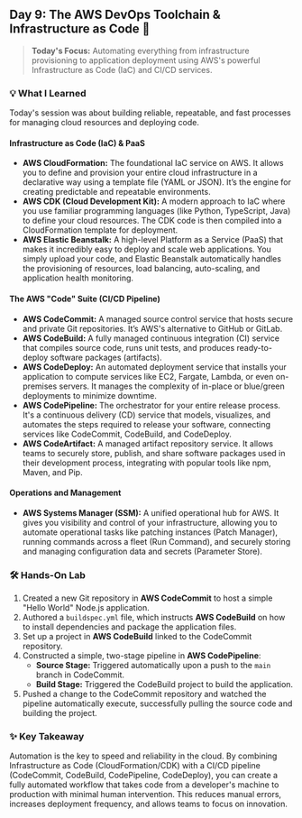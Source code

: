 ## Day 9: The AWS DevOps Toolchain & Infrastructure as Code 🚀

> **Today's Focus:** Automating everything from infrastructure provisioning to application deployment using AWS's powerful Infrastructure as Code (IaC) and CI/CD services.

### 💡 What I Learned

Today's session was about building reliable, repeatable, and fast processes for managing cloud resources and deploying code.

#### Infrastructure as Code (IaC) & PaaS

-   **AWS CloudFormation:** The foundational IaC service on AWS. It allows you to define and provision your entire cloud infrastructure in a declarative way using a template file (YAML or JSON). It’s the engine for creating predictable and repeatable environments.
-   **AWS CDK (Cloud Development Kit):** A modern approach to IaC where you use familiar programming languages (like Python, TypeScript, Java) to define your cloud resources. The CDK code is then compiled into a CloudFormation template for deployment.
-   **AWS Elastic Beanstalk:** A high-level Platform as a Service (PaaS) that makes it incredibly easy to deploy and scale web applications. You simply upload your code, and Elastic Beanstalk automatically handles the provisioning of resources, load balancing, auto-scaling, and application health monitoring.

#### The AWS "Code" Suite (CI/CD Pipeline)

-   **AWS CodeCommit:** A managed source control service that hosts secure and private Git repositories. It’s AWS's alternative to GitHub or GitLab.
-   **AWS CodeBuild:** A fully managed continuous integration (CI) service that compiles source code, runs unit tests, and produces ready-to-deploy software packages (artifacts).
-   **AWS CodeDeploy:** An automated deployment service that installs your application to compute services like EC2, Fargate, Lambda, or even on-premises servers. It manages the complexity of in-place or blue/green deployments to minimize downtime.
-   **AWS CodePipeline:** The orchestrator for your entire release process. It's a continuous delivery (CD) service that models, visualizes, and automates the steps required to release your software, connecting services like CodeCommit, CodeBuild, and CodeDeploy.
-   **AWS CodeArtifact:** A managed artifact repository service. It allows teams to securely store, publish, and share software packages used in their development process, integrating with popular tools like npm, Maven, and Pip.

#### Operations and Management

-   **AWS Systems Manager (SSM):** A unified operational hub for AWS. It gives you visibility and control of your infrastructure, allowing you to automate operational tasks like patching instances (Patch Manager), running commands across a fleet (Run Command), and securely storing and managing configuration data and secrets (Parameter Store).

### 🛠️ Hands-On Lab

1.  Created a new Git repository in **AWS CodeCommit** to host a simple "Hello World" Node.js application.
2.  Authored a `buildspec.yml` file, which instructs **AWS CodeBuild** on how to install dependencies and package the application files.
3.  Set up a project in **AWS CodeBuild** linked to the CodeCommit repository.
4.  Constructed a simple, two-stage pipeline in **AWS CodePipeline**:
    -   **Source Stage:** Triggered automatically upon a push to the `main` branch in CodeCommit.
    -   **Build Stage:** Triggered the CodeBuild project to build the application.
5.  Pushed a change to the CodeCommit repository and watched the pipeline automatically execute, successfully pulling the source code and building the project.

### ✨ Key Takeaway

Automation is the key to speed and reliability in the cloud. By combining Infrastructure as Code (CloudFormation/CDK) with a CI/CD pipeline (CodeCommit, CodeBuild, CodePipeline, CodeDeploy), you can create a fully automated workflow that takes code from a developer's machine to production with minimal human intervention. This reduces manual errors, increases deployment frequency, and allows teams to focus on innovation.


